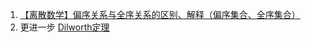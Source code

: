 1. [【离散数学】偏序关系与全序关系的区别、解释（偏序集合、全序集合）](https://www.liuchuo.net/archives/1659)
2. 更进一步 [Dilworth定理](http://www.ivy-end.com/archives/837)
